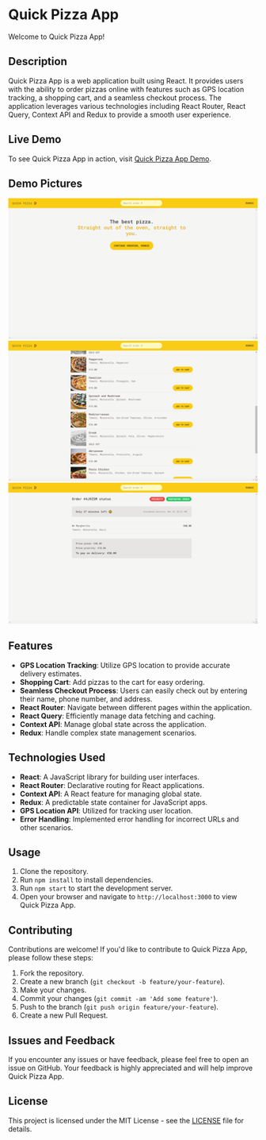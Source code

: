 # Quick Pizza App

Welcome to Quick Pizza App!

## Description

Quick Pizza App is a web application built using React. It provides users with the ability to order pizzas online with features such as GPS location tracking, a shopping cart, and a seamless checkout process. The application leverages various technologies including React Router, React Query, Context API and Redux to provide a smooth user experience.

## Live Demo

To see Quick Pizza App in action, visit [Quick Pizza App Demo](https://quickpizzas.netlify.app/).


## Demo Pictures

![Quick Pizza App Screenshot 1](p1.png)
![Quick Pizza App Screenshot 2](p2.png)
![Quick Pizza App Screenshot 2](p3.png)


## Features

- **GPS Location Tracking**: Utilize GPS location to provide accurate delivery estimates.
- **Shopping Cart**: Add pizzas to the cart for easy ordering.
- **Seamless Checkout Process**: Users can easily check out by entering their name, phone number, and address.
- **React Router**: Navigate between different pages within the application.
- **React Query**: Efficiently manage data fetching and caching.
- **Context API**: Manage global state across the application.
- **Redux**: Handle complex state management scenarios.

## Technologies Used

- **React**: A JavaScript library for building user interfaces.
- **React Router**: Declarative routing for React applications.
- **Context API**: A React feature for managing global state.
- **Redux**: A predictable state container for JavaScript apps.
- **GPS Location API**: Utilized for tracking user location.
- **Error Handling**: Implemented error handling for incorrect URLs and other scenarios.

## Usage

1. Clone the repository.
2. Run `npm install` to install dependencies.
3. Run `npm start` to start the development server.
4. Open your browser and navigate to `http://localhost:3000` to view Quick Pizza App.

## Contributing

Contributions are welcome! If you'd like to contribute to Quick Pizza App, please follow these steps:

1. Fork the repository.
2. Create a new branch (`git checkout -b feature/your-feature`).
3. Make your changes.
4. Commit your changes (`git commit -am 'Add some feature'`).
5. Push to the branch (`git push origin feature/your-feature`).
6. Create a new Pull Request.

## Issues and Feedback

If you encounter any issues or have feedback, please feel free to open an issue on GitHub. Your feedback is highly appreciated and will help improve Quick Pizza App.

## License

This project is licensed under the MIT License - see the [LICENSE](LICENSE) file for details.
